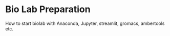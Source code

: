 # Bio Lab Preparation

How to start biolab with Anaconda, Jupyter, streamlit, gromacs, ambertools etc.

